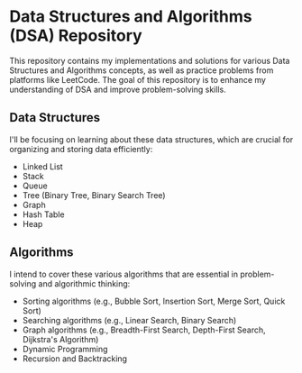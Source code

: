 # Data Structures and Algorithms (DSA) Repository

This repository contains my implementations and solutions for various Data Structures and Algorithms concepts, as well as practice problems from platforms like LeetCode. The goal of this repository is to enhance my understanding of DSA and improve problem-solving skills.

## Data Structures

I'll be focusing on learning about these data structures, which are crucial for organizing and storing data efficiently:

- Linked List
- Stack
- Queue
- Tree (Binary Tree, Binary Search Tree)
- Graph
- Hash Table
- Heap

## Algorithms

I intend to cover these various algorithms that are essential in problem-solving and algorithmic thinking:

- Sorting algorithms (e.g., Bubble Sort, Insertion Sort, Merge Sort, Quick Sort)
- Searching algorithms (e.g., Linear Search, Binary Search)
- Graph algorithms (e.g., Breadth-First Search, Depth-First Search, Dijkstra's Algorithm)
- Dynamic Programming
- Recursion and Backtracking
